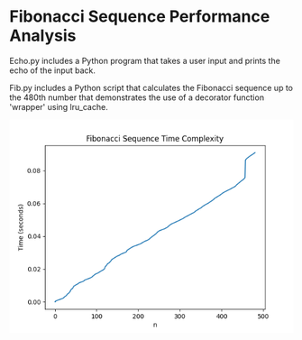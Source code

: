 # Fibonacci Sequence Performance Analysis

Echo.py includes a Python program that takes a user input and prints the echo of the input back.

Fib.py includes a Python script that calculates the Fibonacci sequence up to the 480th number that demonstrates the use of a decorator function 'wrapper' using lru_cache.

![Graph of the Fibonacci Sequence numbers over time, displaying its O(n) time complexity](fibonacci_graph.png)

